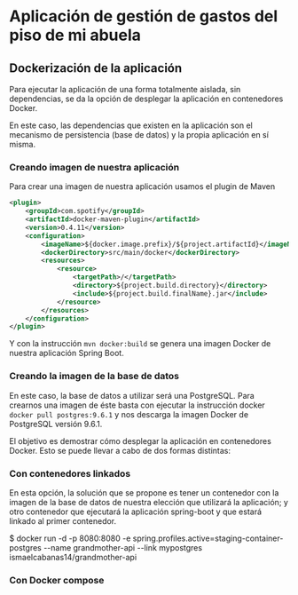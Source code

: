 # Aplicación de gestión de gastos del piso de mi abuela

## Dockerización de la aplicación

Para ejecutar la aplicación de una forma totalmente aislada, sin dependencias, 
se da la opción de desplegar la aplicación en contenedores Docker.

En este caso, las dependencias que existen en la aplicación son el mecanismo de persistencia (base de datos) y 
la propia aplicación en sí misma. 

### Creando imagen de nuestra aplicación

Para crear una imagen de nuestra aplicación usamos el plugin de Maven 
```xml
<plugin>
	<groupId>com.spotify</groupId>
	<artifactId>docker-maven-plugin</artifactId>
	<version>0.4.11</version>
	<configuration>
		<imageName>${docker.image.prefix}/${project.artifactId}</imageName>
		<dockerDirectory>src/main/docker</dockerDirectory>
		<resources>
			<resource>
				<targetPath>/</targetPath>
				<directory>${project.build.directory}</directory>
				<include>${project.build.finalName}.jar</include>
			</resource>
		</resources>
	</configuration>
</plugin>
```
Y con la instrucción
`mvn docker:build` se genera una imagen Docker de nuestra aplicación Spring Boot.

### Creando la imagen de la base de datos
En este caso, la base de datos a utilizar será una PostgreSQL. Para crearnos una 
imagen de éste basta con ejecutar la instrucción docker `docker pull postgres:9.6.1` y nos 
descarga la imagen Docker de PostgreSQL versión 9.6.1.

El objetivo es demostrar cómo desplegar la 
aplicación en contenedores Docker. Esto se puede llevar a cabo de dos formas distintas:

### Con contenedores linkados
En esta opción, la solución que se propone es tener un contenedor con la imagen 
de la base de datos de nuestra elección que utilizará la aplicación; y otro 
contenedor que ejecutará la aplicación spring-boot y que estará 
linkado al primer contenedor.

$ docker run -d -p 8080:8080 -e spring.profiles.active=staging-container-postgres --name grandmother-api --link mypostgres ismaelcabanas14/grandmother-api


### Con Docker compose
